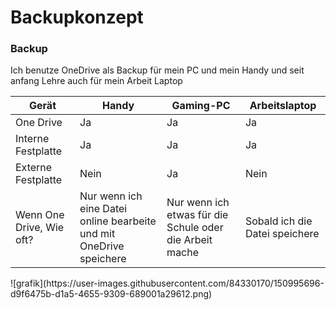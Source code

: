 # Backupkonzept
### Backup
Ich benutze OneDrive als Backup für mein PC und mein Handy und seit anfang Lehre auch für mein Arbeit Laptop
<table>
  <thead>
    <tr>
      <th>Gerät</th>
      <th>Handy</th>
      <th>Gaming-PC</th>
      <th>Arbeitslaptop</th>
    </tr>
  </thead>
  <tbody>
    <tr>
      <td>One Drive</td>
      <td>Ja</td>
      <td>Ja</td>
      <td>Ja</td>
    </tr>
    <tr>
      <td>Interne Festplatte</td>
      <td>Ja</td>
      <td>Ja</td>
      <td>Ja</td>
    </tr>
    <tr>
      <td>Externe Festplatte</td>
      <td>Nein</td>
      <td>Ja</td>
      <td>Nein</td>
    </tr>
    <tr>
      <td>Wenn One Drive, Wie oft?</td>
      <td>Nur wenn ich eine Datei online bearbeite und mit OneDrive speichere</td>
      <td>Nur wenn ich etwas für die Schule oder die Arbeit mache</td>
      <td>Sobald ich die Datei speichere</td>
    </tr>
  </tbody>
</table>
![grafik](https://user-images.githubusercontent.com/84330170/150995696-d9f6475b-d1a5-4655-9309-689001a29612.png)
